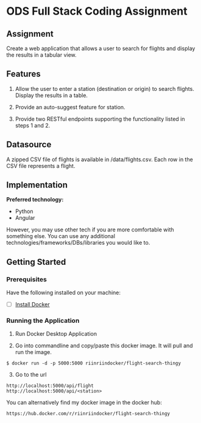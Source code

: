 # ODS Full Stack Coding Assignment

## Assignment

Create a web application that allows a user to search for flights and display the results in a tabular view.

## Features

1. Allow the user to enter a station (destination or origin) to search flights. Display the results in a table.

2. Provide an auto-suggest feature for station.

3. Provide two RESTful endpoints supporting the functionality listed in steps 1 and 2.

## Datasource

A zipped CSV file of flights is available in /data/flights.csv. Each row in the CSV file represents a flight.

## Implementation

**Preferred technology:**
* Python
* Angular

However, you may use other tech if you are more comfortable with something else. You can use any additional technologies/frameworks/DBs/libraries you would like to.

## Getting Started

### Prerequisites

Have the following installed on your machine:
- [ ] [Install Docker](https://hub.docker.com/?overlay=onboarding)

### Running the Application

1. Run Docker Desktop Application

2. Go into commandline and copy/paste this docker image. It will pull and run the image.
```
$ docker run -d -p 5000:5000 riinriindocker/flight-search-thingy
```

3. Go to the url
```
http://localhost:5000/api/flight
http://localhost:5000/api/<station>
```

You can alternatively find my docker image in the docker hub:
```
https://hub.docker.com/r/riinriindocker/flight-search-thingy
```
